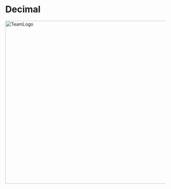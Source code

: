 # Decimal

<img width="512" height="512" alt="TeamLogo" src="https://github.com/user-attachments/assets/adfa14ec-a191-494a-8292-6e1ba4848295" />
